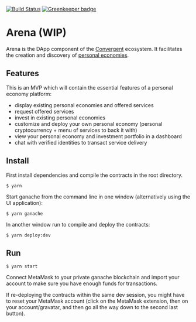 [![Build Status](https://travis-ci.org/convergentcx/Arena.svg?branch=master)](https://travis-ci.org/convergentcx/Arena) [![Greenkeeper badge](https://badges.greenkeeper.io/convergentcx/Arena.svg)](https://greenkeeper.io/)

# Arena (WIP)

Arena is the DApp component of the [Convergent](https://convergent.cx) ecosystem.
It facilitates the creation and discovery of [personal economies](https://ipfs.io/ipfs/QmYDfuvC5yDLSRJWcZNfVnSMLSBgPkaKoWjgEYKjwXZrA3).

## Features

This is an MVP which will contain the essential features of a  personal economy platform: 

- display existing personal economies and offered services
- request offered services
- invest in existing personal economies
- customize and deploy your own personal economy (personal cryptocurrency + menu of services to back it with) 
- view your personal economy and investment portfolio in a dashboard
- chat with verified identities to transact service delivery

## Install

First install dependencies and compile the contracts in the root directory.

```
$ yarn
```

Start ganache from the command line in one window (alternatively using the UI application):

```
$ yarn ganache
```

In another window run to compile and deploy the contracts:

```
$ yarn deploy:dev
```

## Run

```
$ yarn start
```

Connect MetaMask to your private ganache blockchain and import your account to make sure you have enough funds for transactions.

If re-deploying the contracts within the same dev session, you might have to reset your MetaMask account (click on the MetaMask extension, then on your account/gravatar, and then go all the way down to the second last button).
